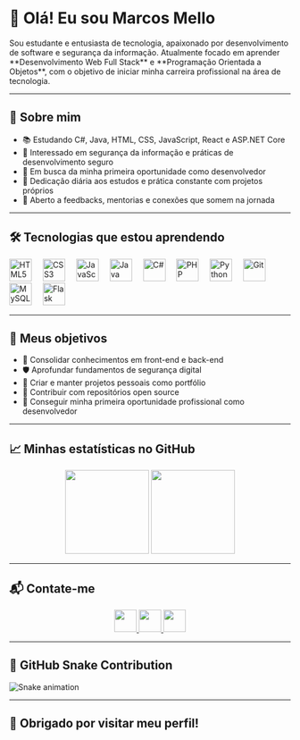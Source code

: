 <h1 align="left">👋 Olá! Eu sou Marcos Mello</h1>

<p align="left">
Sou estudante e entusiasta de tecnologia, apaixonado por desenvolvimento de software e segurança da informação.  
Atualmente focado em aprender **Desenvolvimento Web Full Stack** e **Programação Orientada a Objetos**, com o objetivo de iniciar minha carreira profissional na área de tecnologia.
</p>

---

<h2 align="left">🎯 Sobre mim</h2>

<ul align="left">
  <li>📚 Estudando C#, Java, HTML, CSS, JavaScript, React e ASP.NET Core</li>
  <li>🔐 Interessado em segurança da informação e práticas de desenvolvimento seguro</li>
  <li>🚀 Em busca da minha primeira oportunidade como desenvolvedor</li>
  <li>🧠 Dedicação diária aos estudos e prática constante com projetos próprios</li>
  <li>💬 Aberto a feedbacks, mentorias e conexões que somem na jornada</li>
</ul>

---

<h2 align="left">🛠️ Tecnologias que estou aprendendo</h2>

<div align="left">
  <img src="https://cdn.jsdelivr.net/gh/devicons/devicon/icons/html5/html5-original.svg" height="40" alt="HTML5" />
  <img width="12"/>
  <img src="https://cdn.jsdelivr.net/gh/devicons/devicon/icons/css3/css3-original.svg" height="40" alt="CSS3" />
  <img width="12"/>
  <img src="https://cdn.jsdelivr.net/gh/devicons/devicon/icons/javascript/javascript-original.svg" height="40" alt="JavaScript" />
  <img width="12"/>
  <img src="https://cdn.jsdelivr.net/gh/devicons/devicon/icons/java/java-original.svg" height="40" alt="Java" />
  <img width="12"/>
  <img src="https://cdn.jsdelivr.net/gh/devicons/devicon/icons/csharp/csharp-original.svg" height="40" alt="C#" />
  <img width="12"/>
  <img src="https://cdn.jsdelivr.net/gh/devicons/devicon/icons/php/php-original.svg" height="40" alt="PHP" />
  <img width="12"/>
  <img src="https://cdn.jsdelivr.net/gh/devicons/devicon/icons/python/python-original.svg" height="40" alt="Python" />
  <img width="12"/>
  <img src="https://cdn.jsdelivr.net/gh/devicons/devicon/icons/git/git-original.svg" height="40" alt="Git" />
  <img width="12"/>
  <img src="https://cdn.jsdelivr.net/gh/devicons/devicon/icons/mysql/mysql-original.svg" height="40" alt="MySQL" />
  <img width="12"/>
  <img src="https://cdn.jsdelivr.net/gh/devicons/devicon/icons/flask/flask-original.svg" height="40" alt="Flask" />
</div>

---

<h2 align="left">📌 Meus objetivos</h2>

<ul align="left">
  <li>🧱 Consolidar conhecimentos em front-end e back-end</li>
  <li>🛡️ Aprofundar fundamentos de segurança digital</li>
  <li>📂 Criar e manter projetos pessoais como portfólio</li>
  <li>🤝 Contribuir com repositórios open source</li>
  <li>💼 Conseguir minha primeira oportunidade profissional como desenvolvedor</li>
</ul>

---

<h2 align="left">📈 Minhas estatísticas no GitHub</h2>

<div align="center">
  <img src="https://github-readme-stats.vercel.app/api?username=marcos-ywb&show_icons=true&theme=dracula&include_all_commits=true&count_private=true&hide_border=false" height="150" />
  <img src="https://github-readme-stats.vercel.app/api/top-langs/?username=marcos-ywb&layout=compact&theme=dracula&hide_border=false" height="150" />
</div>

---

<h2 align="left">📬 Contate-me</h2>

<div align="center">
  <a href="https://www.linkedin.com/in/seu-linkedin/" target="_blank">
    <img src="https://img.shields.io/static/v1?message=LinkedIn&logo=linkedin&label=&color=0077B5&logoColor=white&labelColor=&style=for-the-badge" height="40" />
  </a>
  <a href="https://www.instagram.com/seu-instagram/" target="_blank">
    <img src="https://img.shields.io/static/v1?message=Instagram&logo=instagram&label=&color=E4405F&logoColor=white&labelColor=&style=for-the-badge" height="40" />
  </a>
  <a href="mailto:seu@email.com" target="_blank">
    <img src="https://img.shields.io/static/v1?message=Gmail&logo=gmail&label=&color=D14836&logoColor=white&labelColor=&style=for-the-badge" height="40" />
  </a>
</div>

---

<h2 align="left">🐍 GitHub Snake Contribution</h2>

<img src="https://raw.githubusercontent.com/marcos-ywb/marcos-ywb/output/snake.svg" alt="Snake animation" />

---

<h2 align="left">🙏 Obrigado por visitar meu perfil!</h2>
